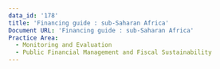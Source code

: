 ```yaml
---
data_id: '178'
title: 'Financing guide : sub-Saharan Africa'
Document URL: 'Financing guide : sub-Saharan Africa'
Practice Area:
  - Monitoring and Evaluation
  - Public Financial Management and Fiscal Sustainability
---
```

